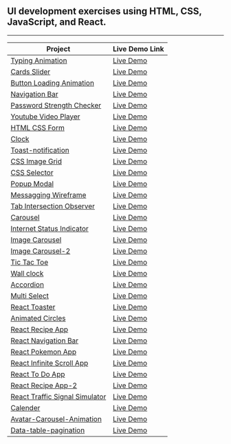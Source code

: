 ## UI development exercises using HTML, CSS, JavaScript, and React.
------------------------------------------------------------------
| Project                                                                                                             | Live Demo Link                                                       |
| ------------------------------------------------------------------------------------------------------------------- | -------------------------------------------------------------------- |
| [Typing Animation](https://github.com/jpranays/UI-challenges/tree/master/typing-animation)                   | [Live Demo](https://jpranays-typing-animation.netlify.app/)          |
| [Cards Slider](https://github.com/jpranays/UI-challenges/tree/master/cards-slider)                           | [Live Demo](https://jpranays-cards-slider.netlify.app/)              |
| [Button Loading Animation](https://github.com/jpranays/UI-challenges/tree/master/button-loading-animation)   | [Live Demo](https://jpranays-button-loading-animation.netlify.app/)  |
| [Navigation Bar](https://github.com/jpranays/UI-challenges/tree/master/navigation-bar)                       | [Live Demo](https://jpranays-navigation-bar.netlify.app/)            |
| [Password Strength Checker](https://github.com/jpranays/UI-challenges/tree/master/password-strength-checker) | [Live Demo](https://jpranays-password-strength-checker.netlify.app/) |
| [Youtube Video Player](https://github.com/jpranays/UI-challenges/tree/master/youtube-video-player)           | [Live Demo](https://jpranays-youtube-video-player.netlify.app/)      |
| [HTML CSS Form](https://github.com/jpranays/UI-challenges/tree/master/html-css-form)                         | [Live Demo](https://jpranays-html-css-form.netlify.app/)             |
| [Clock](https://github.com/jpranays/UI-challenges/tree/master/clock)                                         | [Live Demo](https://jpranays-clock.netlify.app/)                     |
| [Toast-notification](https://github.com/jpranays/UI-challenges/tree/master/toast-notification)               | [Live Demo](https://jpranays-toast-notification.netlify.app/)        |
| [CSS Image Grid](https://github.com/jpranays/UI-challenges/tree/master/css-image-grid)                       | [Live Demo](https://jpranays-css-image-grid.netlify.app/)            |
| [CSS Selector](https://github.com/jpranays/UI-challenges/tree/master/css-selector)                         | [Live Demo](https://jpranays-css-selector.netlify.app/)              |
| [Popup Modal](https://github.com/jpranays/UI-challenges/tree/master/popup%20modal%20box)                     | [Live Demo](https://jpranays-popup-modal.netlify.app/)               |
| [Messagging Wireframe](https://github.com/jpranays/UI-challenges/tree/master/messaging-wireframe)            | [Live Demo](https://jpranays-messaging-wireframe.netlify.app/)       |
| [Tab Intersection Observer](https://github.com/jpranays/UI-challenges/tree/master/tab-intersection-observer) | [Live Demo](https://jpranays-tab-intersection-observer.netlify.app/) |
| [Carousel](https://github.com/jpranays/UI-challenges/tree/master/Carousel)                                   | [Live Demo](https://jpranays-carousel.netlify.app/)                  |
| [Internet Status Indicator](https://github.com/jpranays/UI-challenges/tree/master/Internet-status-indicator) | [Live Demo](https://jpranays-internet-status-indicator.netlify.app/) |
| [Image Carousel](https://github.com/jpranays/UI-challenges/tree/master/image-carousel) | [Live Demo](https://jpranays-image-carousel.netlify.app/) |
| [Image Carousel-2](https://github.com/jpranays/UI-challenges/tree/master/Image-carousel-2) | [Live Demo](https://jpranays-image-carousel-2.netlify.app) |
| [Tic Tac Toe](https://github.com/jpranays/UI-challenges/tree/master/tic-tac-toe) | [Live Demo](https://jpranays-tic-tac-toe.netlify.app/) |
| [Wall clock](https://github.com/jpranays/UI-challenges/tree/master/wall-clock) | [Live Demo](https://jpranays-wall-clock.netlify.app/) |
| [Accordion](https://github.com/jpranays/UI-challenges/tree/master/accordion) | [Live Demo](https://jpranays-accordion.netlify.app/) |
| [Multi Select](https://github.com/jpranays/UI-challenges/tree/master/multi-select) | [Live Demo](https://jpranays-multi-select.netlify.app/) |
| [React Toaster](https://github.com/jpranays/UI-challenges/tree/master/react-toaster) | [Live Demo](https://jpranays-react-toaster.netlify.app/) |
| [Animated Circles](https://github.com/jpranays/UI-challenges/tree/master/animated-circles) | [Live Demo](https://jpranays-animated-circles.netlify.app/) |
| [React Recipe App](https://github.com/jpranays/react-recipe-web-app) | [Live Demo](https://jpranays-react-recipe-web-app.netlify.app/) |
| [React Navigation Bar](https://github.com/jpranays/REACT_Navigation_bar_animation) | [Live Demo](https://jpranays-react-navbar-animation.netlify.app/) |
| [React Pokemon App](https://github.com/jpranays/REACT_pokemon_app) | [Live Demo](https://jpranays-react-pokemon-app.netlify.app/) |
| [React Infinite Scroll App](https://github.com/jpranays/React-Infinite-Scroll-App) | [Live Demo](https://jpranays-react-infinite-scroll.netlify.app/) |
| [React To Do App](https://github.com/jpranays/React-TO-DO-App) | [Live Demo](https://jpranays-react-todo-app.netlify.app/) |
| [React Recipe App-2](https://github.com/jpranays/React-Recipe-App) | [Live Demo](https://jpranays-recipe-app.netlify.app/) |
| [React Traffic Signal Simulator](https://github.com/jpranays/UI-challenges/tree/master/traffic-signal-simulator) | [Live Demo](https://jpranays-traffic-signal-simulator.netlify.app/) |
| [Calender](https://github.com/jpranays/UI-challenges/tree/master/Calender) | [Live Demo](https://jpranays-calender.netlify.app/) |
| [Avatar-Carousel-Animation](https://github.com/jpranays/UI-challenges/tree/master/avatar-corousel-animation) | [Live Demo](https://jpranays-Avatar-Carousel-Animation.netlify.app/) |
| [Data-table-pagination](https://github.com/jpranays/UI-challenges/tree/master/Data-table-pagination) | [Live Demo](https://jpranays-Data-table-pagination.netlify.app/) |

